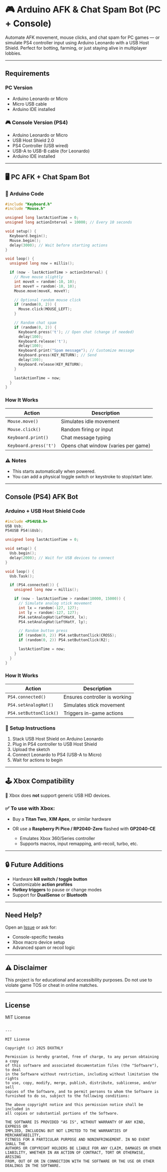 # 🎮 Arduino AFK & Chat Spam Bot (PC + Console)

Automate AFK movement, mouse clicks, and chat spam for PC games — or simulate PS4 controller input using Arduino Leonardo with a USB Host Shield. Perfect for botting, farming, or just staying alive in multiplayer lobbies.

---

##  Requirements

###  PC Version
- Arduino Leonardo or Micro
- Micro USB cable
- Arduino IDE installed

### 🎮 Console Version (PS4)
- Arduino Leonardo or Micro
- USB Host Shield 2.0
- PS4 Controller (USB wired)
- USB-A to USB-B cable (for Leonardo)
- Arduino IDE installed

---

## 🖥️ PC AFK + Chat Spam Bot

### 🔧 Arduino Code

```cpp
#include "Keyboard.h"
#include "Mouse.h"

unsigned long lastActionTime = 0;
unsigned long actionInterval = 10000; // Every 10 seconds

void setup() {
  Keyboard.begin();
  Mouse.begin();
  delay(3000); // Wait before starting actions
}

void loop() {
  unsigned long now = millis();

  if (now - lastActionTime > actionInterval) {
    // Move mouse slightly
    int moveX = random(-10, 10);
    int moveY = random(-10, 10);
    Mouse.move(moveX, moveY);

    // Optional random mouse click
    if (random(0, 2)) {
      Mouse.click(MOUSE_LEFT);
    }

    // Random chat spam
    if (random(0, 2)) {
      Keyboard.press('t'); // Open chat (change if needed)
      delay(100);
      Keyboard.release('t');
      delay(100);
      Keyboard.print("Spam message"); // Customize message
      Keyboard.press(KEY_RETURN); // Send
      delay(100);
      Keyboard.release(KEY_RETURN);
    }

    lastActionTime = now;
  }
}
````

###  How It Works

| Action                | Description                         |
| --------------------- | ----------------------------------- |
| `Mouse.move()`        | Simulates idle movement             |
| `Mouse.click()`       | Random firing or input              |
| `Keyboard.print()`    | Chat message typing                 |
| `Keyboard.press('t')` | Opens chat window (varies per game) |

### ⚠️ Notes

* This starts automatically when powered.
* You can add a physical toggle switch or keystroke to stop/start later.

---

##  Console (PS4) AFK Bot

###  Arduino + USB Host Shield Code

```cpp
#include <PS4USB.h>
USB Usb;
PS4USB PS4(&Usb);

unsigned long lastActionTime = 0;

void setup() {
  Usb.begin();
  delay(2000); // Wait for USB devices to connect
}

void loop() {
  Usb.Task();

  if (PS4.connected()) {
    unsigned long now = millis();

    if (now - lastActionTime > random(10000, 15000)) {
      // Simulate analog stick movement
      int lx = random(-127, 127);
      int ly = random(-127, 127);
      PS4.setAnalogHat(LeftHatX, lx);
      PS4.setAnalogHat(LeftHatY, ly);

      // Random button press
      if (random(0, 2)) PS4.setButtonClick(CROSS);
      if (random(0, 2)) PS4.setButtonClick(R2);

      lastActionTime = now;
    }
  }
}
```

###  How It Works

| Action                 | Description                   |
| ---------------------- | ----------------------------- |
| `PS4.connected()`      | Ensures controller is working |
| `PS4.setAnalogHat()`   | Simulates stick movement      |
| `PS4.setButtonClick()` | Triggers in-game actions      |

### 🔌 Setup Instructions

1. Stack USB Host Shield on Arduino Leonardo
2. Plug in PS4 controller to USB Host Shield
3. Upload the sketch
4. Connect Leonardo to PS4 (USB-A to Micro)
5. Wait for actions to begin

---

## 🕹️ Xbox Compatibility

🚫 Xbox does **not** support generic USB HID devices.

### ✅ To use with Xbox:

* Buy a **Titan Two**, **XIM Apex**, or similar hardware
* OR use a **Raspberry Pi Pico / RP2040-Zero** flashed with **GP2040-CE**

  * Emulates Xbox 360/Series controller
  * Supports macros, input remapping, anti-recoil, turbo, etc.

---

## 🔒 Future Additions

* Hardware **kill switch / toggle button**
* Customizable **action profiles**
* **Hotkey triggers** to pause or change modes
* Support for **DualSense** or **Bluetooth**

---

##  Need Help?

Open an [Issue](https://github.com/your-username/your-repo/issues) or ask for:

* Console-specific tweaks
* Xbox macro device setup
* Advanced spam or recoil logic

---

## ⚠️ Disclaimer

This project is for educational and accessibility purposes. Do not use to violate game TOS or cheat in online matches.

---

##  License

MIT License

```

---

MIT License

Copyright (c) 2025 DXXTHLY

Permission is hereby granted, free of charge, to any person obtaining a copy
of this software and associated documentation files (the "Software"), to deal
in the Software without restriction, including without limitation the rights  
to use, copy, modify, merge, publish, distribute, sublicense, and/or sell    
copies of the Software, and to permit persons to whom the Software is       
furnished to do so, subject to the following conditions:                     

The above copyright notice and this permission notice shall be included in  
all copies or substantial portions of the Software.                          

THE SOFTWARE IS PROVIDED "AS IS", WITHOUT WARRANTY OF ANY KIND, EXPRESS OR 
IMPLIED, INCLUDING BUT NOT LIMITED TO THE WARRANTIES OF MERCHANTABILITY,    
FITNESS FOR A PARTICULAR PURPOSE AND NONINFRINGEMENT. IN NO EVENT SHALL THE 
AUTHORS OR COPYRIGHT HOLDERS BE LIABLE FOR ANY CLAIM, DAMAGES OR OTHER      
LIABILITY, WHETHER IN AN ACTION OF CONTRACT, TORT OR OTHERWISE, ARISING    
FROM, OUT OF OR IN CONNECTION WITH THE SOFTWARE OR THE USE OR OTHER        
DEALINGS IN THE SOFTWARE.
```
